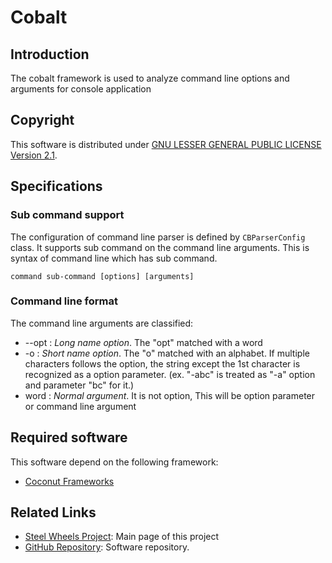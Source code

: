 # Cobalt

## Introduction
The cobalt framework is used to analyze command line options and arguments for console application

## Copyright
This software is distributed under [GNU LESSER GENERAL PUBLIC LICENSE Version 2.1](https://www.gnu.org/licenses/lgpl-2.1-standalone.html).

## Specifications
### Sub command support
The configuration of command line parser is defined by `CBParserConfig` class. It supports sub command on the command line arguments.
This is syntax of command line which has sub command.
````
command sub-command [options] [arguments]
````

### Command line format
The command line arguments are classified:
  * --opt : *Long name option*. The "opt" matched with a word
  * -o    : *Short name option*. The "o" matched with an alphabet. If multiple characters follows the option, the string except the 1st character is recognized as a option parameter. (ex. "-abc" is treated as "-a" option and parameter "bc" for it.)
  * word  : *Normal argument*. It is not option, This will be option parameter or command line argument

## Required software
  This software depend on the following framework:
  * [Coconut Frameworks](https://github.com/steelwheels/Coconut/blob/master/README.md)

## Related Links
* [Steel Wheels Project](http://steelwheels.github.io): Main page of this project
* [GitHub Repository](https://github.com/steelwheels): Software repository.
